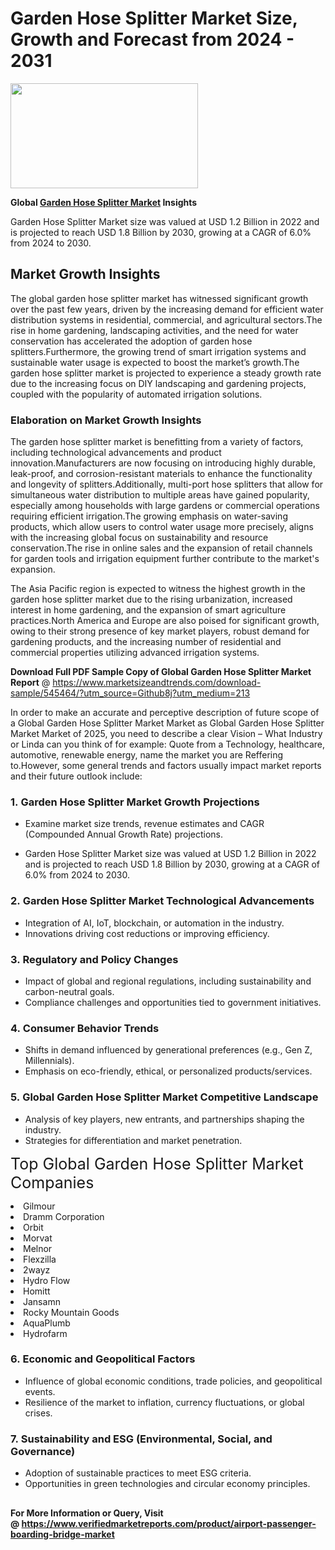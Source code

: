 <H1>Garden Hose Splitter Market Size, Growth and Forecast from 2024 - 2031</H1><img class="aligncenter size-medium wp-image-584254" src="https://thirdeyenews.in/wp-content/uploads/2024/09/Global-Market-Research-300x168.jpeg" alt="" width="300" height="168" /><p><strong>Global&nbsp;<a href="https://www.marketsizeandtrends.com/download-sample/545464/?utm_source=Github8j?utm_medium=213">Garden Hose Splitter Market</a> Insights</strong></p><p>Garden Hose Splitter Market size was valued at USD 1.2 Billion in 2022 and is projected to reach USD 1.8 Billion by 2030, growing at a CAGR of 6.0% from 2024 to 2030.</p><p><h2>Market Growth Insights</h2> <p>The global garden hose splitter market has witnessed significant growth over the past few years, driven by the increasing demand for efficient water distribution systems in residential, commercial, and agricultural sectors.The rise in home gardening, landscaping activities, and the need for water conservation has accelerated the adoption of garden hose splitters.Furthermore, the growing trend of smart irrigation systems and sustainable water usage is expected to boost the market’s growth.The garden hose splitter market is projected to experience a steady growth rate due to the increasing focus on DIY landscaping and gardening projects, coupled with the popularity of automated irrigation solutions.</p> <h3>Elaboration on Market Growth Insights</h3> <p>The garden hose splitter market is benefitting from a variety of factors, including technological advancements and product innovation.Manufacturers are now focusing on introducing highly durable, leak-proof, and corrosion-resistant materials to enhance the functionality and longevity of splitters.Additionally, multi-port hose splitters that allow for simultaneous water distribution to multiple areas have gained popularity, especially among households with large gardens or commercial operations requiring efficient irrigation.The growing emphasis on water-saving products, which allow users to control water usage more precisely, aligns with the increasing global focus on sustainability and resource conservation.The rise in online sales and the expansion of retail channels for garden tools and irrigation equipment further contribute to the market's expansion.<p>The Asia Pacific region is expected to witness the highest growth in the garden hose splitter market due to the rising urbanization, increased interest in home gardening, and the expansion of smart agriculture practices.North America and Europe are also poised for significant growth, owing to their strong presence of key market players, robust demand for gardening products, and the increasing number of residential and commercial properties utilizing advanced irrigation systems.</p> <p><span class=""><strong>Download Full PDF Sample Copy of Global Garden Hose Splitter Market Report</strong> @ <a href="https://www.marketsizeandtrends.com/download-sample/545464/?utm_source=Github8j?utm_medium=213" target="_blank">https://www.marketsizeandtrends.com/download-sample/545464/?utm_source=Github8j?utm_medium=213</a></span></p><p>In order to make an accurate and perceptive description of future scope of a Global&nbsp;Garden Hose Splitter Market Market as Global&nbsp;Garden Hose Splitter Market Market of 2025, you need to describe a clear Vision &ndash; What Industry or Linda can you think of for example: Quote from a Technology, healthcare, automotive, renewable energy, name the market you are Reffering to.However, some general trends and factors usually impact market reports and their future outlook include:</p><h3>1.&nbsp;<strong>Garden Hose Splitter Market Growth Projections</strong></h3><ul><li>Examine market size trends, revenue estimates and CAGR (Compounded Annual Growth Rate) projections.</li><li><p>Garden Hose Splitter Market size was valued at USD 1.2 Billion in 2022 and is projected to reach USD 1.8 Billion by 2030, growing at a CAGR of 6.0% from 2024 to 2030.</p></li></ul><h3>2.&nbsp;<strong>Garden Hose Splitter Market Technological Advancements</strong></h3><ul><li>Integration of AI, IoT, blockchain, or automation in the industry.</li><li>Innovations driving cost reductions or improving efficiency.</li></ul><h3>3.&nbsp;<strong>Regulatory and Policy Changes</strong></h3><ul><li>Impact of global and regional regulations, including sustainability and carbon-neutral goals.</li><li>Compliance challenges and opportunities tied to government initiatives.</li></ul><h3>4.&nbsp;<strong>Consumer Behavior Trends</strong></h3><ul><li>Shifts in demand influenced by generational preferences (e.g., Gen Z, Millennials).</li><li>Emphasis on eco-friendly, ethical, or personalized products/services.</li></ul><h3>5.&nbsp;<strong>Global Garden Hose Splitter Market Competitive Landscape</strong></h3><ul><li>Analysis of key players, new entrants, and partnerships shaping the industry.</li><li>Strategies for differentiation and market penetration.</li></ul><p data-pm-slice="1 1 []"><span style="color: inherit; font-family: inherit; font-size: 25px;">Top Global Garden Hose Splitter Market Companies</span></p><div class="" data-test-id=""><p><li>Gilmour</li><li> Dramm Corporation</li><li> Orbit</li><li> Morvat</li><li> Melnor</li><li> Flexzilla</li><li> 2wayz</li><li> Hydro Flow</li><li> Homitt</li><li> Jansamn</li><li> Rocky Mountain Goods</li><li> AquaPlumb</li><li> Hydrofarm</li></p></div><h3>6.&nbsp;<strong>Economic and Geopolitical Factors</strong></h3><ul><li>Influence of global economic conditions, trade policies, and geopolitical events.</li><li>Resilience of the market to inflation, currency fluctuations, or global crises.</li></ul><h3>7.&nbsp;<strong>Sustainability and ESG (Environmental, Social, and Governance)</strong></h3><ul><li>Adoption of sustainable practices to meet ESG criteria.</li><li>Opportunities in green technologies and circular economy principles.</li></ul><h2><strong style="font-size: 14px;">For More Information or Query, Visit @&nbsp;</strong><a style="background-color: #ffffff; font-size: 14px;" href="https://www.marketsizeandtrends.com/report/garden-hose-splitter-market/" target="_blank">https://www.verifiedmarketreports.com/product/airport-passenger-boarding-bridge-market</a></h2>